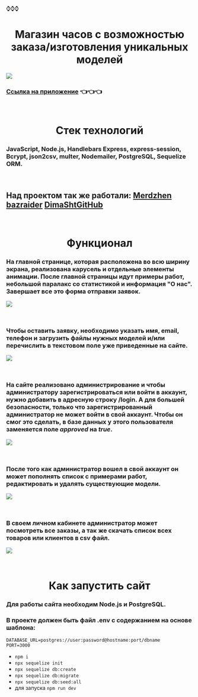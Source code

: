 :watch::watch::watch:**<h1 style="text-align: center">Магазин часов с возможностью заказа/изготовления уникальных моделей</h1>**
![](https://i.imgur.com/pbXPQku.jpg)

### **[Ссылка на приложение](https://wristwatches.herokuapp.com)** :point_left::point_left::point_left:

<p>&nbsp;</p>

**<h1 style="text-align: center">Стек технологий</h1>**
### JavaScript, Node.js, Handlebars Express, express-session, Bcrypt, json2csv, multer, Nodemailer, PostgreSQL, Sequelize ORM.
<p>&nbsp;</p>

## **Над проектом так же работали**: [Merdzhen](https://github.com/Merdzhen) [bazraider](https://github.com/bazraider) [DimaShtGitHub](https://github.com/DimaShtGitHub)
<p>&nbsp;</p>

**<h1 style="text-align: center">Функционал</h1>**

### На главной странице, которая расположена во всю ширину экрана, реализована карусель и отдельные элементы анимации. После главной страницы идут примеры работ, небольшой паралакс со статистикой и информация "О нас". Завершает все это форма отправки заявок.
![](wristwatch-store.gif)
<p>&nbsp;</p>

### Чтобы оставить заявку, необходимо указать имя, email, телефон и загрузить файлы нужных моделей и/или перечислить в текстовом поле уже приведенные на сайте.
![](https://i.imgur.com/OgrJ296.png)
<p>&nbsp;</p>

### На сайте реализовано администрирование и чтобы администратору зарегистрироваться или войти в аккаунт, нужно добавить в адресную строку /login. А для большей безопасности, только что зарегистрированный администратор не может войти в свой аккаунт. Чтобы он смог это сделать, в базе данных у этого пользователя заменяется поле ***approved*** на ***true***.

![](https://i.imgur.com/RyWyG5P.png)
<p>&nbsp;</p>

### После того как администратор вошел в свой аккаунт он может пополнять список с примерами работ, редактировать и удалять существующие модели.

![](add-wristwatch.gif)
<p>&nbsp;</p>

### В своем личном кабинете администратор может посмотреть все заказы, а так же скачать список всех товаров или клиентов в csv файл.

![](https://i.imgur.com/ln2Dj1w.png)
<p>&nbsp;</p>

**<h1 style="text-align: center">Как запустить сайт</h1>**
### Для работы сайта необходим Node.js и PostgreSQL.
### В проекте должен быть файл .env с содержанием на основе шаблона:
```
DATABASE_URL=postgres://user:password@hostname:port/dbname
PORT=3000
```
+ `npm i`
+ `npx sequelize init`
+ `npx sequelize db:create`
+ `npx sequelize db:migrate`
+ `npx sequelize db:seed:all`
+ для запуска `npm run dev`
